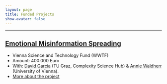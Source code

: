 ```yaml
---
layout: page
title: Funded Projects
show-avatar: false
---
```


___


## [Emotional Misinformation Spreading](/emomis.md)

* Vienna Science and Technology Fund (WWTF) <br>
* Amount: 400.000 Euro <br>
* With: [David Garcia](https://dgarcia.eu) (TU Graz, Complexity Science Hub) & [Annie Waldherr](https://compcommlab.univie.ac.at/team/annie-waldherr/) (University of Vienna).
* [More about the project](/emomis.md)
